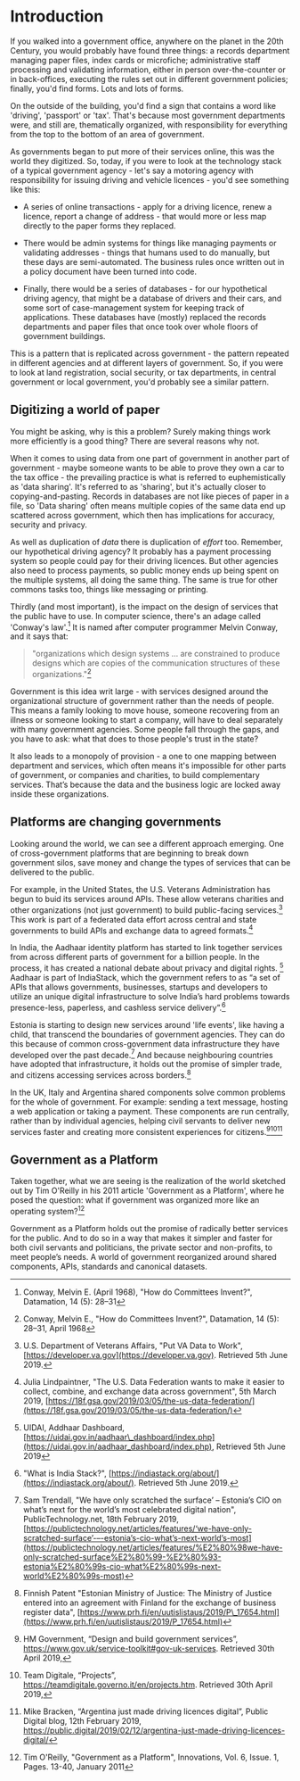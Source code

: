 # Introduction

If you walked into a government office, anywhere on the planet in the 20th Century, you would probably have found three things: a records department managing paper files, index cards or microfiche; administrative staff processing and validating information, either in person over-the-counter or in back-offices, executing the rules set out in different government policies; finally, you'd find forms. Lots and lots of forms.

On the outside of the building, you'd find a sign that contains a word like 'driving', 'passport' or 'tax'. That's because most government departments were, and still are, thematically organized, with responsibility for everything from the top to the bottom of an area of government.

As governments began to put more of their services online, this was the world they digitized. So, today, if you were to look at the technology stack of a typical government agency - let's say a motoring agency with responsibility for issuing driving and vehicle licences - you'd see something like this:

* A series of online transactions - apply for a driving licence, renew a licence, report a change of address - that would more or less map directly to the paper forms they replaced.

* There would be admin systems for things like managing payments or validating addresses - things that humans used to do manually, but these days are semi-automated. The business rules once written out in a policy document have been turned into code.

* Finally, there would be a series of databases - for our hypothetical driving agency, that might be a database of drivers and their cars, and some sort of case-management system for keeping track of applications.  These databases have (mostly) replaced the records departments and paper files that once took over whole floors of government buildings.

This is a pattern that is replicated across government - the pattern repeated in different agencies and at different layers of government. So, if you were to look at land registration, social security, or tax departments, in central government or local government, you'd probably see a similar pattern.

## Digitizing a world of paper

You might be asking, why is this a problem? Surely making things work more efficiently is a good thing? There are several reasons why not.

When it comes to using data from one part of government in another part of government - maybe someone wants to be able to prove they own a car to the tax office - the prevailing practice is what is referred to euphemistically as 'data sharing'.  It's referred to as 'sharing', but it's actually closer to copying-and-pasting. Records in databases are not like pieces of paper in a file, so 'Data sharing' often means multiple copies of the same data end up scattered across government, which then has implications for accuracy, security and privacy.

As well as duplication of _data_ there is duplication of _effort_ too. Remember, our hypothetical driving agency? It probably has a payment processing system so people could pay for their driving licences. But other agencies also need to process payments, so public money ends up being spent on the multiple systems, all doing the same thing. The same is true for other commons tasks too, things like messaging or printing.

Thirdly (and most important), is the impact on the design of services that the public have to use. In computer science, there's an adage called 'Conway's law'.[^1] It is named after computer programmer Melvin Conway, and it says that:

> "organizations which design systems ... are constrained to produce designs which are copies of the communication structures of these organizations."[^2]

Government is this idea writ large - with services designed around the organizational structure of government rather than the needs of people. This means a family looking to move house, someone recovering from an illness or someone looking to start a company, will have to deal separately with many government agencies. Some people fall through the gaps, and you have to ask: what that does to those people's trust in the state?

It also leads to a monopoly of provision - a one to one mapping between department and services, which often means it's impossible for other parts of government, or companies and charities, to build complementary services. That’s because the data and the business logic are locked away inside these organizations.

## Platforms are changing governments

Looking around the world, we can see a different approach emerging. One of cross-government platforms that are beginning to break down government silos, save money and change the types of services that can be delivered to the public. 

For example, in the United States, the U.S. Veterans Administration has begun to buid its services around APIs. These allow veterans charities and other organizations (not just government) to build public-facing services.[^3] This work is part of a federated data effort across central and state governments to build APIs and exchange data to agreed formats.[^4]

In India, the Aadhaar identity platform has started to link together services from across different parts of government for a billion people. In the process, it has created a national debate about privacy and digital rights. [^5] Aadhaar is part of IndiaStack, which the government refers to as “a set of APIs that allows governments, businesses, startups and developers to utilize an unique digital infrastructure to solve India’s hard problems towards presence-less, paperless, and cashless service delivery”.[^6]

Estonia is starting to design new services around 'life events', like having a child, that transcend the boundaries of government agencies. They can do this because of common cross-government data infrastructure they have developed over the past decade.[^7] And because neighbouring countries have adopted that infrastructure, it holds out the promise of simpler trade, and citizens accessing services across borders.[^8]

In the UK, Italy and Argentina shared components solve common problems for the whole of government. For example: sending a text message, hosting a web application or taking a payment. These components are run centrally, rather than by individual agencies, helping civil servants to deliver new services faster and creating more consistent experiences for citizens.[^9][^10][^11]

## Government as a Platform

Taken together, what we are seeing is the realization of the world sketched out by Tim O'Reilly in his 2011 article 'Government as a Platform', where he posed the question: what if government was organized more like an operating system?[^12]

Government as a Platform holds out the promise of radically better services for the public. And to do so in a way that makes it simpler and faster for both civil servants and politicians, the private sector and non-profits, to meet people’s needs. A world of government reorganized around shared components, APIs, standards and canonical datasets.

[^1]:   Conway, Melvin E. (April 1968), "How do Committees Invent?", Datamation, 14 (5): 28–31

[^2]:   Conway, Melvin E., "How do Committees Invent?", Datamation, 14 (5): 28–31, April 1968

[^3]:   U.S. Department of Veterans Affairs, "Put VA Data to Work", [https://developer.va.gov](https://developer.va.gov). Retrieved 5th June 2019.

[^4]:   Julia Lindpaintner, "The U.S. Data Federation wants to make it easier to collect, combine, and exchange data across government", 5th March 2019, [https://18f.gsa.gov/2019/03/05/the-us-data-federation/](https://18f.gsa.gov/2019/03/05/the-us-data-federation/)

[^5]:   UIDAI, Addhaar Dashboard, [https://uidai.gov.in/aadhaar\_dashboard/index.php](https://uidai.gov.in/aadhaar_dashboard/index.php), Retrieved 5th June 2019

[^6]:   "What is India Stack?", [https://indiastack.org/about/](https://indiastack.org/about/). Retrieved 5th June 2019.

[^7]:   Sam Trendall, "We have only scratched the surface’ – Estonia’s CIO on what’s next for the world’s most celebrated digital nation", PublicTechnology.net, 18th February 2019, [https://publictechnology.net/articles/features/‘we-have-only-scratched-surface’-–-estonia’s-cio-what’s-next-world’s-most](https://publictechnology.net/articles/features/%E2%80%98we-have-only-scratched-surface%E2%80%99-%E2%80%93-estonia%E2%80%99s-cio-what%E2%80%99s-next-world%E2%80%99s-most)

[^8]:   Finnish Patent  "Estonian Ministry of Justice: The Ministry of Justice entered into an agreement with Finland for the exchange of business register data", [https://www.prh.fi/en/uutislistaus/2019/P\_17654.html](https://www.prh.fi/en/uutislistaus/2019/P_17654.html)

[^9]:   HM Government, “Design and build government services”, https://www.gov.uk/service-toolkit#gov-uk-services. Retrieved 30th April 2019,

[^10]:  Team Digitale, “Projects”, https://teamdigitale.governo.it/en/projects.htm. Retrieved 30th April 2019,

[^11]:  Mike Bracken, “Argentina just made driving licences digital”, Public Digital blog, 12th February 2019, https://public.digital/2019/02/12/argentina-just-made-driving-licences-digital/

[^12]:  Tim O'Reilly, "Government as a Platform", Innovations, Vol. 6, Issue. 1, Pages. 13-40, January 2011
